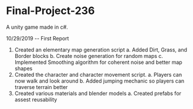 # Final-Project-236
A unity game made in c#.


10/29/2019 -- First Report
  1. Created an elementary map generation script
    a. Added Dirt, Grass, and Border blocks
    b. Create noise generation for random maps
    c. Implemented Smoothing algorithm for coherent noise  and better map shapes
  2. Created the character and character movement script. 
    a. Players can now walk and look around
    b. Added jumping mechanic so players can traverse terrain better
  3. Created various materials and blender models
    a. Created prefabs for assest reusability
    
    
